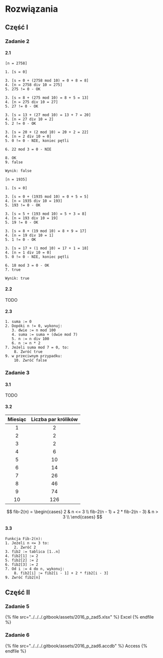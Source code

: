 # Rozwiązania

## Część I

### Zadanie 2

#### 2.1

```
[n = 2758]

1. [s = 0]

3. [s = 0 + (2758 mod 10) = 0 + 8 = 8]
4. [n = 2758 div 10 = 275]
5. 275 != 0 - OK

3. [s = 8 + (275 mod 10) = 8 + 5 = 13]
4. [n = 275 div 10 = 27]
5. 27 != 0 - OK

3. [s = 13 + (27 mod 10) = 13 + 7 = 20]
4. [n = 27 div 10 = 2]
5. 2 != 0 - OK

3. [s = 20 + (2 mod 10) = 20 + 2 = 22]
4. [n = 2 div 10 = 0]
5. 0 != 0 - NIE, koniec pętli

6. 22 mod 3 = 0 - NIE

8. OK
9. false

Wynik: false
```

```
[n = 1935]

1. [s = 0]

3. [s = 0 + (1935 mod 10) = 0 + 5 = 5]
4. [n = 1935 div 10 = 193]
5. 193 != 0 - OK

3. [s = 5 + (193 mod 10) = 5 + 3 = 8]
4. [n = 193 div 10 = 19]
5. 19 != 0 - OK

3. [s = 8 + (19 mod 10) = 8 + 9 = 17]
4. [n = 19 div 10 = 1]
5. 1 != 0 - OK

3. [s = 17 + (1 mod 10) = 17 + 1 = 18]
4. [n = 1 div 10 = 0]
5. 0 != 0 - NIE, koniec pętli

6. 18 mod 3 = 0 - OK
7. true

Wynik: true
```

#### 2.2

TODO

#### 2.3

```
1. suma := 0
2. Dopóki n != 0, wykonuj:
   3. dwie := n mod 100
   4. suma := suma + (dwie mod 7)
   5. n := n div 100
   6. n := n * 2
7. Jeżeli suma mod 7 = 0, to:
    8. Zwróć true
9. w przeciwnym przypadku:
    10. Zwróć false
``` 

### Zadanie 3

#### 3.1

TODO

#### 3.2

|  Miesiąc  | Liczba par królików |
| :-------: | :-----------------: |
|     1     |          2          |
|     2     |          2          |
|     3     |          2          |
|     4     |          6          |
|     5     |          10         |
|     6     |          14         |
|     7     |          26         |
|     8     |          46         |
|     9     |          74         |
|    10     |         126         |

$$
fib-2(n) =  \begin{cases} 
      2 & n <= 3 \\
      fib-2(n - 1) + 2 * fib-2(n - 3) & n > 3 \\
   \end{cases}
$$

#### 3.3

```
Funkcja Fib-2(n):
1. Jeżeli n <= 3 to:
    2. Zwróć 2
3. fib2 := tablica [1..n]
4. fib2[1] := 2
5. fib2[2] := 2
6. fib2[3] := 2
7. Od i := 4 do n, wykonuj:
    8. fib2[i] := fib2[i - 1] + 2 * fib2[i - 3]
9. Zwróć fib2[n]
```

## Część II

### Zadanie 5

{% file src="../../../.gitbook/assets/2016_p_zad5.xlsx" %}
Excel
{% endfile %}

### Zadanie 6

{% file src="../../../.gitbook/assets/2016_p_zad6.accdb" %}
Access
{% endfile %}
